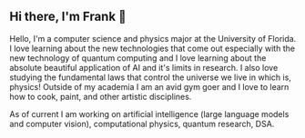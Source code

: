 ## Hi there, I'm Frank 👋

Hello, I'm a computer science and physics major at the University of Florida. I love learning about the new technologies that come out especially with the new technology of quantum computing and I love learning about the absolute beautiful application of AI and it's limits in research. I also love studying the fundamental laws that control the universe we live in which is, physics! Outside of my academia I am an avid gym goer and I love to learn how to cook, paint, and other artistic disciplines.

As of current I am working on artificial intelligence (large language models and computer vision), computational physics, quantum research, DSA.
<!--
**Wizzarddude305/Wizzarddude305** is a ✨ _special_ ✨ repository because its `README.md` (this file) appears on your GitHub profile.

Here are some ideas to get you started:

- 🔭 I’m currently working on ...
- 🌱 I’m currently learning ...
- 👯 I’m looking to collaborate on ...
- 🤔 I’m looking for help with ...
- 💬 Ask me about ...
- 📫 How to reach me: ...
- 😄 Pronouns: ...
- ⚡ Fun fact: ...
-->

 
